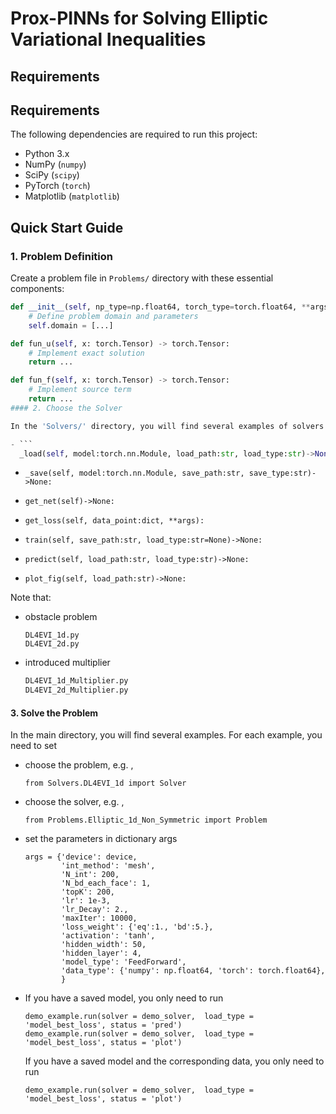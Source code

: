 # Prox-PINNs for Solving Elliptic Variational Inequalities

## Requirements

## Requirements

The following dependencies are required to run this project:

- Python 3.x
- NumPy (`numpy`)
- SciPy (`scipy`)
- PyTorch (`torch`)
- Matplotlib (`matplotlib`)

## Quick Start Guide

### 1. Problem Definition
Create a problem file in `Problems/` directory with these essential components:

```python
def __init__(self, np_type=np.float64, torch_type=torch.float64, **args):
    # Define problem domain and parameters
    self.domain = [...]  

def fun_u(self, x: torch.Tensor) -> torch.Tensor:
    # Implement exact solution
    return ...  

def fun_f(self, x: torch.Tensor) -> torch.Tensor:
    # Implement source term
    return ...
#### 2. Choose the Solver

In the 'Solvers/' directory, you will find several examples of solvers. Within each solver, you can examine the function

- ```
  _load(self, model:torch.nn.Module, load_path:str, load_type:str)->None:
  ```

- ```
  _save(self, model:torch.nn.Module, save_path:str, save_type:str)->None:
  ```

- ```
  get_net(self)->None:
  ```

- ```
  get_loss(self, data_point:dict, **args):
  ```

- ```
  train(self, save_path:str, load_type:str=None)->None:
  ```

- ```
  predict(self, load_path:str, load_type:str)->None:
  ```

- ```
  plot_fig(self, load_path:str)->None:
  ```

Note that:

- obstacle problem

  ```
  DL4EVI_1d.py
  DL4EVI_2d.py
  ```

- introduced multiplier

  ```python
  DL4EVI_1d_Multiplier.py
  DL4EVI_2d_Multiplier.py
  ```

#### 3. Solve the Problem

In the main directory, you will find several examples. For each example, you need to set

- choose the problem, e.g. ,

  ```
  from Solvers.DL4EVI_1d import Solver
  ```

- choose the solver, e.g. ,

  ```
  from Problems.Elliptic_1d_Non_Symmetric import Problem
  ```

- set the parameters in dictionary args 

      args = {'device': device,
              'int_method': 'mesh',
              'N_int': 200,
              'N_bd_each_face': 1,
              'topK': 200,
              'lr': 1e-3,   
              'lr_Decay': 2.,
              'maxIter': 10000,
              'loss_weight': {'eq':1., 'bd':5.},
              'activation': 'tanh',
              'hidden_width': 50,
              'hidden_layer': 4,
              'model_type': 'FeedForward',
              'data_type': {'numpy': np.float64, 'torch': torch.float64},
              }

- If you have a saved model, you only need to run

  ```
  demo_example.run(solver = demo_solver,  load_type = 'model_best_loss', status = 'pred')
  demo_example.run(solver = demo_solver,  load_type = 'model_best_loss', status = 'plot')
  ```

  If you have a saved model and the corresponding data, you only need to run

  ```
  demo_example.run(solver = demo_solver,  load_type = 'model_best_loss', status = 'plot')
  ```
